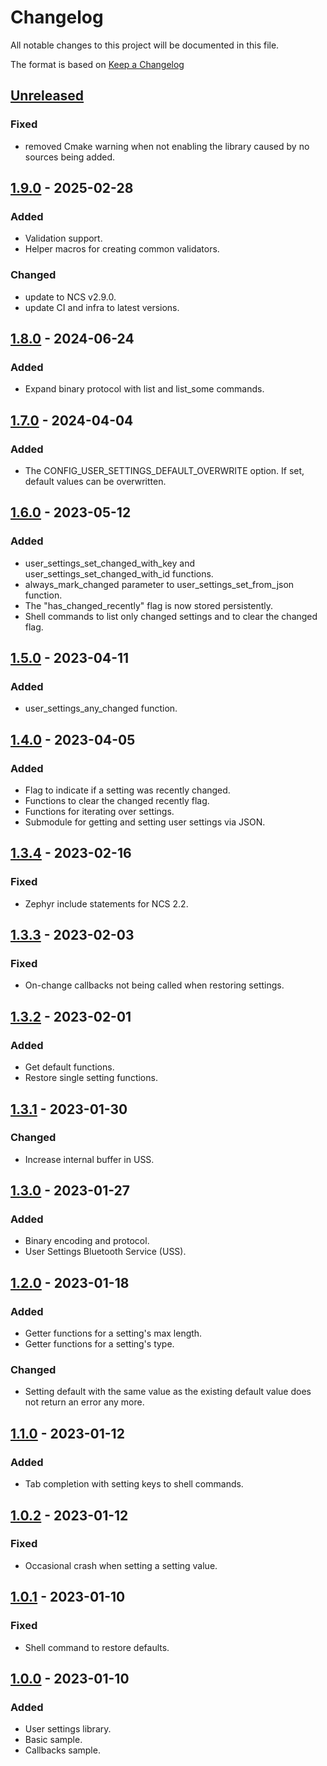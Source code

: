 # Changelog

All notable changes to this project will be documented in this file.

The format is based on [Keep a Changelog](https://keepachangelog.com/en/1.0.0/)

## [Unreleased]

### Fixed

- removed Cmake warning when not enabling the library caused by no sources being added.

## [1.9.0] - 2025-02-28

### Added

- Validation support.
- Helper macros for creating common validators.

### Changed

- update to NCS v2.9.0.
- update CI and infra to latest versions.

## [1.8.0] - 2024-06-24

### Added

- Expand binary protocol with list and list_some commands.

## [1.7.0] - 2024-04-04

### Added

- The CONFIG_USER_SETTINGS_DEFAULT_OVERWRITE option. If set, default values can be overwritten.

## [1.6.0] - 2023-05-12

### Added

- user_settings_set_changed_with_key and user_settings_set_changed_with_id functions.
- always_mark_changed parameter to user_settings_set_from_json function.
- The "has_changed_recently" flag is now stored persistently.
- Shell commands to list only changed settings and to clear the changed flag.

## [1.5.0] - 2023-04-11

### Added

- user_settings_any_changed function.

## [1.4.0] - 2023-04-05

### Added

- Flag to indicate if a setting was recently changed.
- Functions to clear the changed recently flag.
- Functions for iterating over settings.
- Submodule for getting and setting user settings via JSON.

## [1.3.4] - 2023-02-16

### Fixed

- Zephyr include statements for NCS 2.2.

## [1.3.3] - 2023-02-03

### Fixed

- On-change callbacks not being called when restoring settings.

## [1.3.2] - 2023-02-01

### Added

- Get default functions.
- Restore single setting functions.

## [1.3.1] - 2023-01-30

### Changed

- Increase internal buffer in USS.

## [1.3.0] - 2023-01-27

### Added

- Binary encoding and protocol.
- User Settings Bluetooth Service (USS).

## [1.2.0] - 2023-01-18

### Added

- Getter functions for a setting's max length.
- Getter functions for a setting's type.

### Changed

- Setting default with the same value as the existing default value does not return an error any
  more.

## [1.1.0] - 2023-01-12

### Added

- Tab completion with setting keys to shell commands.

## [1.0.2] - 2023-01-12

### Fixed

- Occasional crash when setting a setting value.

## [1.0.1] - 2023-01-10

### Fixed

- Shell command to restore defaults.

## [1.0.0] - 2023-01-10

### Added

- User settings library.
- Basic sample.
- Callbacks sample.

[unreleased]: https://github.com/IRNAS/irnas-usersettings-lib/compare/v1.9.0...HEAD
[1.9.0]: https://github.com/IRNAS/irnas-usersettings-lib/compare/v1.8.0...v1.9.0
[1.8.0]: https://github.com/IRNAS/irnas-usersettings-lib/compare/v1.7.0...v1.8.0
[1.7.0]: https://github.com/IRNAS/irnas-usersettings-lib/compare/v1.6.0...v1.7.0
[1.6.0]: https://github.com/IRNAS/irnas-usersettings-lib/compare/v1.5.0...v1.6.0
[1.5.0]: https://github.com/IRNAS/irnas-usersettings-lib/compare/v1.4.0...v1.5.0
[1.4.0]: https://github.com/IRNAS/irnas-usersettings-lib/compare/v1.3.4...v1.4.0
[1.3.4]: https://github.com/IRNAS/irnas-usersettings-lib/compare/v1.3.3...v1.3.4
[1.3.3]: https://github.com/IRNAS/irnas-usersettings-lib/compare/v1.3.2...v1.3.3
[1.3.2]: https://github.com/IRNAS/irnas-usersettings-lib/compare/v1.3.1...v1.3.2
[1.3.1]: https://github.com/IRNAS/irnas-usersettings-lib/compare/v1.3.0...v1.3.1
[1.3.0]: https://github.com/IRNAS/irnas-usersettings-lib/compare/v1.2.0...v1.3.0
[1.2.0]: https://github.com/IRNAS/irnas-usersettings-lib/compare/v1.1.0...v1.2.0
[1.1.0]: https://github.com/IRNAS/irnas-usersettings-lib/compare/v1.0.2...v1.1.0
[1.0.2]: https://github.com/IRNAS/irnas-usersettings-lib/compare/v1.0.1...v1.0.2
[1.0.1]: https://github.com/IRNAS/irnas-usersettings-lib/compare/v1.0.0...v1.0.1
[1.0.0]:
  https://github.com/IRNAS/irnas-usersettings-lib/compare/f41f9e534d9a60b2f5d3584abf2836f2bde2b3fc...v1.0.0
